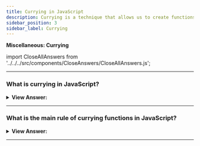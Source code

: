 ```yaml
---
title: Currying in JavaScript
description: Currying is a technique that allows us to create functions that take multiple arguments. JavaScript Interview Questions & Answers
sidebar_position: 3
sidebar_label: Currying
---
```


**Miscellaneous: Currying**

import CloseAllAnswers from '../../../src/components/CloseAnswers/CloseAllAnswers.js';

<CloseAllAnswers />

---

### What is currying in JavaScript?

<details>
  <summary><strong>View Answer:</strong></summary>
  <div>
  <div><strong>Interview Response:</strong> Currying is an advanced technique for working with functions. It is used not only in JavaScript but in other languages as well. Currying is a transformation of functions that translates a function from callable as f(a, b, c) into callable as f(a)(b)(c). Currying does not call a function, and it just transforms it. Currying allows us to get partials quickly.
</div><br />
  <div><strong className="codeExample">Code Example:</strong><br /><br />

  <div></div>

```js
function curry(f) {
  // curry(f) does the currying transform
  return function (a) {
    return function (b) {
      return f(a, b);
    };
  };
}

// usage
function sum(a, b) {
  return a + b;
}

let curriedSum = curry(sum);

alert(curriedSum(1)(2)); // 3
```

  </div>
  </div>
</details>

---

### What is the main rule of currying functions in JavaScript?

<details>
  <summary><strong>View Answer:</strong></summary>
  <div>
  <div><strong>Interview Response:</strong> Currying necessitates that the function takes a fixed number of arguments. A function with rest parameters, such as f(...args), cannot be curried in this manner.
</div><br />
  <div><strong className="codeExample">Code Example:</strong> This is an example of Advanced Currying.<br /><br />

  <div></div>

```js
function curry(func) {
  return function curried(...args) {
    if (args.length >= func.length) {
      return func.apply(this, args);
    } else {
      return function (...args2) {
        return curried.apply(this, args.concat(args2));
      };
    }
  };
}

function sum(a, b, c) {
  return a + b + c;
}

let curriedSum = curry(sum);

alert(curriedSum(1, 2, 3)); // 6, still callable normally
alert(curriedSum(1)(2, 3)); // 6, currying of 1st arg
alert(curriedSum(1)(2)(3)); // 6, full currying
```

  </div>
  </div>
</details>

---
